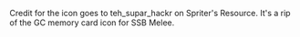 Credit for the icon goes to teh_supar_hackr on Spriter's Resource. It's a rip of the GC memory card icon for SSB Melee.